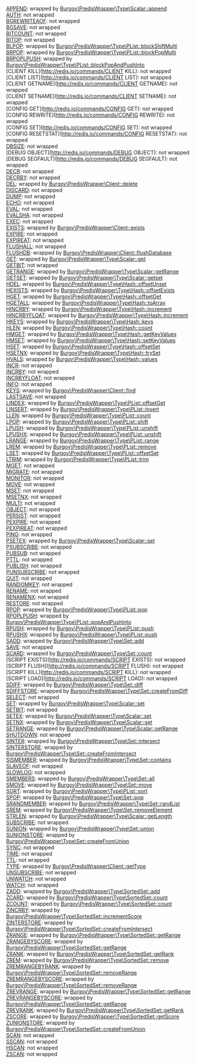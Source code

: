 [APPEND](http://redis.io/commands/APPEND): wrapped by [Burgov\PredisWrapper\Type\Scalar::append](../src/Burgov/PredisWrapper/Type/Scalar.php#L107)  
[AUTH](http://redis.io/commands/AUTH): not wrapped  
[BGREWRITEAOF](http://redis.io/commands/BGREWRITEAOF): not wrapped  
[BGSAVE](http://redis.io/commands/BGSAVE): not wrapped  
[BITCOUNT](http://redis.io/commands/BITCOUNT): not wrapped  
[BITOP](http://redis.io/commands/BITOP): not wrapped  
[BLPOP](http://redis.io/commands/BLPOP): wrapped by [Burgov\PredisWrapper\Type\PList::blockShiftMulti](../src/Burgov/PredisWrapper/Type/PList.php#L227)  
[BRPOP](http://redis.io/commands/BRPOP): wrapped by [Burgov\PredisWrapper\Type\PList::blockPopMulti](../src/Burgov/PredisWrapper/Type/PList.php#L175)  
[BRPOPLPUSH](http://redis.io/commands/BRPOPLPUSH): wrapped by [Burgov\PredisWrapper\Type\PList::blockPopAndPushInto](../src/Burgov/PredisWrapper/Type/PList.php#L327)  
[CLIENT KILL](http://redis.io/commands/CLIENT KILL): not wrapped  
[CLIENT LIST](http://redis.io/commands/CLIENT LIST): not wrapped  
[CLIENT GETNAME](http://redis.io/commands/CLIENT GETNAME): not wrapped  
[CLIENT SETNAME](http://redis.io/commands/CLIENT SETNAME): not wrapped  
[CONFIG GET](http://redis.io/commands/CONFIG GET): not wrapped  
[CONFIG REWRITE](http://redis.io/commands/CONFIG REWRITE): not wrapped  
[CONFIG SET](http://redis.io/commands/CONFIG SET): not wrapped  
[CONFIG RESETSTAT](http://redis.io/commands/CONFIG RESETSTAT): not wrapped  
[DBSIZE](http://redis.io/commands/DBSIZE): not wrapped  
[DEBUG OBJECT](http://redis.io/commands/DEBUG OBJECT): not wrapped  
[DEBUG SEGFAULT](http://redis.io/commands/DEBUG SEGFAULT): not wrapped  
[DECR](http://redis.io/commands/DECR): not wrapped  
[DECRBY](http://redis.io/commands/DECRBY): not wrapped  
[DEL](http://redis.io/commands/DEL): wrapped by [Burgov\PredisWrapper\Client::delete](../src/Burgov/PredisWrapper/Client.php#L62)  
[DISCARD](http://redis.io/commands/DISCARD): not wrapped  
[DUMP](http://redis.io/commands/DUMP): not wrapped  
[ECHO](http://redis.io/commands/ECHO): not wrapped  
[EVAL](http://redis.io/commands/EVAL): not wrapped  
[EVALSHA](http://redis.io/commands/EVALSHA): not wrapped  
[EXEC](http://redis.io/commands/EXEC): not wrapped  
[EXISTS](http://redis.io/commands/EXISTS): wrapped by [Burgov\PredisWrapper\Client::exists](../src/Burgov/PredisWrapper/Client.php#L50)  
[EXPIRE](http://redis.io/commands/EXPIRE): not wrapped  
[EXPIREAT](http://redis.io/commands/EXPIREAT): not wrapped  
[FLUSHALL](http://redis.io/commands/FLUSHALL): not wrapped  
[FLUSHDB](http://redis.io/commands/FLUSHDB): wrapped by [Burgov\PredisWrapper\Client::flushDatabase](../src/Burgov/PredisWrapper/Client.php#L85)  
[GET](http://redis.io/commands/GET): wrapped by [Burgov\PredisWrapper\Type\Scalar::get](../src/Burgov/PredisWrapper/Type/Scalar.php#L91)  
[GETBIT](http://redis.io/commands/GETBIT): not wrapped  
[GETRANGE](http://redis.io/commands/GETRANGE): wrapped by [Burgov\PredisWrapper\Type\Scalar::getRange](../src/Burgov/PredisWrapper/Type/Scalar.php#L119)  
[GETSET](http://redis.io/commands/GETSET): wrapped by [Burgov\PredisWrapper\Type\Scalar::getset](../src/Burgov/PredisWrapper/Type/Scalar.php#L142)  
[HDEL](http://redis.io/commands/HDEL): wrapped by [Burgov\PredisWrapper\Type\Hash::offsetUnset](../src/Burgov/PredisWrapper/Type/Hash.php#L48)  
[HEXISTS](http://redis.io/commands/HEXISTS): wrapped by [Burgov\PredisWrapper\Type\Hash::offsetExists](../src/Burgov/PredisWrapper/Type/Hash.php#L16)  
[HGET](http://redis.io/commands/HGET): wrapped by [Burgov\PredisWrapper\Type\Hash::offsetGet](../src/Burgov/PredisWrapper/Type/Hash.php#L27)  
[HGETALL](http://redis.io/commands/HGETALL): wrapped by [Burgov\PredisWrapper\Type\Hash::toArray](../src/Burgov/PredisWrapper/Type/Hash.php#L58)  
[HINCRBY](http://redis.io/commands/HINCRBY): wrapped by [Burgov\PredisWrapper\Type\Hash::increment](../src/Burgov/PredisWrapper/Type/Hash.php#L80)  
[HINCRBYFLOAT](http://redis.io/commands/HINCRBYFLOAT): wrapped by [Burgov\PredisWrapper\Type\Hash::increment](../src/Burgov/PredisWrapper/Type/Hash.php#L80)  
[HKEYS](http://redis.io/commands/HKEYS): wrapped by [Burgov\PredisWrapper\Type\Hash::keys](../src/Burgov/PredisWrapper/Type/Hash.php#L107)  
[HLEN](http://redis.io/commands/HLEN): wrapped by [Burgov\PredisWrapper\Type\Hash::count](../src/Burgov/PredisWrapper/Type/Hash.php#L128)  
[HMGET](http://redis.io/commands/HMGET): wrapped by [Burgov\PredisWrapper\Type\Hash::getKeyValues](../src/Burgov/PredisWrapper/Type/Hash.php#L140)  
[HMSET](http://redis.io/commands/HMSET): wrapped by [Burgov\PredisWrapper\Type\Hash::setKeyValues](../src/Burgov/PredisWrapper/Type/Hash.php#L151)  
[HSET](http://redis.io/commands/HSET): wrapped by [Burgov\PredisWrapper\Type\Hash::offsetSet](../src/Burgov/PredisWrapper/Type/Hash.php#L38)  
[HSETNX](http://redis.io/commands/HSETNX): wrapped by [Burgov\PredisWrapper\Type\Hash::trySet](../src/Burgov/PredisWrapper/Type/Hash.php#L164)  
[HVALS](http://redis.io/commands/HVALS): wrapped by [Burgov\PredisWrapper\Type\Hash::values](../src/Burgov/PredisWrapper/Type/Hash.php#L118)  
[INCR](http://redis.io/commands/INCR): not wrapped  
[INCRBY](http://redis.io/commands/INCRBY): not wrapped  
[INCRBYFLOAT](http://redis.io/commands/INCRBYFLOAT): not wrapped  
[INFO](http://redis.io/commands/INFO): not wrapped  
[KEYS](http://redis.io/commands/KEYS): wrapped by [Burgov\PredisWrapper\Client::find](../src/Burgov/PredisWrapper/Client.php#L97)  
[LASTSAVE](http://redis.io/commands/LASTSAVE): not wrapped  
[LINDEX](http://redis.io/commands/LINDEX): wrapped by [Burgov\PredisWrapper\Type\PList::offsetGet](../src/Burgov/PredisWrapper/Type/PList.php#L66)  
[LINSERT](http://redis.io/commands/LINSERT): wrapped by [Burgov\PredisWrapper\Type\PList::insert](../src/Burgov/PredisWrapper/Type/PList.php#L261)  
[LLEN](http://redis.io/commands/LLEN): wrapped by [Burgov\PredisWrapper\Type\PList::count](../src/Burgov/PredisWrapper/Type/PList.php#L107)  
[LPOP](http://redis.io/commands/LPOP): wrapped by [Burgov\PredisWrapper\Type\PList::shift](../src/Burgov/PredisWrapper/Type/PList.php#L208)  
[LPUSH](http://redis.io/commands/LPUSH): wrapped by [Burgov\PredisWrapper\Type\PList::unshift](../src/Burgov/PredisWrapper/Type/PList.php#L145)  
[LPUSHX](http://redis.io/commands/LPUSHX): wrapped by [Burgov\PredisWrapper\Type\PList::unshift](../src/Burgov/PredisWrapper/Type/PList.php#L145)  
[LRANGE](http://redis.io/commands/LRANGE): wrapped by [Burgov\PredisWrapper\Type\PList::range](../src/Burgov/PredisWrapper/Type/PList.php#L25)  
[LREM](http://redis.io/commands/LREM): wrapped by [Burgov\PredisWrapper\Type\PList::remove](../src/Burgov/PredisWrapper/Type/PList.php#L277)  
[LSET](http://redis.io/commands/LSET): wrapped by [Burgov\PredisWrapper\Type\PList::offsetSet](../src/Burgov/PredisWrapper/Type/PList.php#L81)  
[LTRIM](http://redis.io/commands/LTRIM): wrapped by [Burgov\PredisWrapper\Type\PList::trim](../src/Burgov/PredisWrapper/Type/PList.php#L295)  
[MGET](http://redis.io/commands/MGET): not wrapped  
[MIGRATE](http://redis.io/commands/MIGRATE): not wrapped  
[MONITOR](http://redis.io/commands/MONITOR): not wrapped  
[MOVE](http://redis.io/commands/MOVE): not wrapped  
[MSET](http://redis.io/commands/MSET): not wrapped  
[MSETNX](http://redis.io/commands/MSETNX): not wrapped  
[MULTI](http://redis.io/commands/MULTI): not wrapped  
[OBJECT](http://redis.io/commands/OBJECT): not wrapped  
[PERSIST](http://redis.io/commands/PERSIST): not wrapped  
[PEXPIRE](http://redis.io/commands/PEXPIRE): not wrapped  
[PEXPIREAT](http://redis.io/commands/PEXPIREAT): not wrapped  
[PING](http://redis.io/commands/PING): not wrapped  
[PSETEX](http://redis.io/commands/PSETEX): wrapped by [Burgov\PredisWrapper\Type\Scalar::set](../src/Burgov/PredisWrapper/Type/Scalar.php#L23)  
[PSUBSCRIBE](http://redis.io/commands/PSUBSCRIBE): not wrapped  
[PUBSUB](http://redis.io/commands/PUBSUB): not wrapped  
[PTTL](http://redis.io/commands/PTTL): not wrapped  
[PUBLISH](http://redis.io/commands/PUBLISH): not wrapped  
[PUNSUBSCRIBE](http://redis.io/commands/PUNSUBSCRIBE): not wrapped  
[QUIT](http://redis.io/commands/QUIT): not wrapped  
[RANDOMKEY](http://redis.io/commands/RANDOMKEY): not wrapped  
[RENAME](http://redis.io/commands/RENAME): not wrapped  
[RENAMENX](http://redis.io/commands/RENAMENX): not wrapped  
[RESTORE](http://redis.io/commands/RESTORE): not wrapped  
[RPOP](http://redis.io/commands/RPOP): wrapped by [Burgov\PredisWrapper\Type\PList::pop](../src/Burgov/PredisWrapper/Type/PList.php#L156)  
[RPOPLPUSH](http://redis.io/commands/RPOPLPUSH): wrapped by [Burgov\PredisWrapper\Type\PList::popAndPushInto](../src/Burgov/PredisWrapper/Type/PList.php#L308)  
[RPUSH](http://redis.io/commands/RPUSH): wrapped by [Burgov\PredisWrapper\Type\PList::push](../src/Burgov/PredisWrapper/Type/PList.php#L133)  
[RPUSHX](http://redis.io/commands/RPUSHX): wrapped by [Burgov\PredisWrapper\Type\PList::push](../src/Burgov/PredisWrapper/Type/PList.php#L133)  
[SADD](http://redis.io/commands/SADD): wrapped by [Burgov\PredisWrapper\Type\Set::add](../src/Burgov/PredisWrapper/Type/Set.php#L14)  
[SAVE](http://redis.io/commands/SAVE): not wrapped  
[SCARD](http://redis.io/commands/SCARD): wrapped by [Burgov\PredisWrapper\Type\Set::count](../src/Burgov/PredisWrapper/Type/Set.php#L35)  
[SCRIPT EXISTS](http://redis.io/commands/SCRIPT EXISTS): not wrapped  
[SCRIPT FLUSH](http://redis.io/commands/SCRIPT FLUSH): not wrapped  
[SCRIPT KILL](http://redis.io/commands/SCRIPT KILL): not wrapped  
[SCRIPT LOAD](http://redis.io/commands/SCRIPT LOAD): not wrapped  
[SDIFF](http://redis.io/commands/SDIFF): wrapped by [Burgov\PredisWrapper\Type\Set::diff](../src/Burgov/PredisWrapper/Type/Set.php#L65)  
[SDIFFSTORE](http://redis.io/commands/SDIFFSTORE): wrapped by [Burgov\PredisWrapper\Type\Set::createFromDiff](../src/Burgov/PredisWrapper/Type/Set.php#L210)  
[SELECT](http://redis.io/commands/SELECT): not wrapped  
[SET](http://redis.io/commands/SET): wrapped by [Burgov\PredisWrapper\Type\Scalar::set](../src/Burgov/PredisWrapper/Type/Scalar.php#L23)  
[SETBIT](http://redis.io/commands/SETBIT): not wrapped  
[SETEX](http://redis.io/commands/SETEX): wrapped by [Burgov\PredisWrapper\Type\Scalar::set](../src/Burgov/PredisWrapper/Type/Scalar.php#L23)  
[SETNX](http://redis.io/commands/SETNX): wrapped by [Burgov\PredisWrapper\Type\Scalar::set](../src/Burgov/PredisWrapper/Type/Scalar.php#L23)  
[SETRANGE](http://redis.io/commands/SETRANGE): wrapped by [Burgov\PredisWrapper\Type\Scalar::setRange](../src/Burgov/PredisWrapper/Type/Scalar.php#L131)  
[SHUTDOWN](http://redis.io/commands/SHUTDOWN): not wrapped  
[SINTER](http://redis.io/commands/SINTER): wrapped by [Burgov\PredisWrapper\Type\Set::intersect](../src/Burgov/PredisWrapper/Type/Set.php#L75)  
[SINTERSTORE](http://redis.io/commands/SINTERSTORE): wrapped by [Burgov\PredisWrapper\Type\Set::createFromIntersect](../src/Burgov/PredisWrapper/Type/Set.php#L220)  
[SISMEMBER](http://redis.io/commands/SISMEMBER): wrapped by [Burgov\PredisWrapper\Type\Set::contains](../src/Burgov/PredisWrapper/Type/Set.php#L96)  
[SLAVEOF](http://redis.io/commands/SLAVEOF): not wrapped  
[SLOWLOG](http://redis.io/commands/SLOWLOG): not wrapped  
[SMEMBERS](http://redis.io/commands/SMEMBERS): wrapped by [Burgov\PredisWrapper\Type\Set::all](../src/Burgov/PredisWrapper/Type/Set.php#L106)  
[SMOVE](http://redis.io/commands/SMOVE): wrapped by [Burgov\PredisWrapper\Type\Set::move](../src/Burgov/PredisWrapper/Type/Set.php#L118)  
[SORT](http://redis.io/commands/SORT): wrapped by [Burgov\PredisWrapper\Type\PList::sort](../src/Burgov/PredisWrapper/Type/PList.php#L52)  
[SPOP](http://redis.io/commands/SPOP): wrapped by [Burgov\PredisWrapper\Type\Set::pop](../src/Burgov/PredisWrapper/Type/Set.php#L128)  
[SRANDMEMBER](http://redis.io/commands/SRANDMEMBER): wrapped by [Burgov\PredisWrapper\Type\Set::randList](../src/Burgov/PredisWrapper/Type/Set.php#L158)  
[SREM](http://redis.io/commands/SREM): wrapped by [Burgov\PredisWrapper\Type\Set::removeElement](../src/Burgov/PredisWrapper/Type/Set.php#L169)  
[STRLEN](http://redis.io/commands/STRLEN): wrapped by [Burgov\PredisWrapper\Type\Scalar::getLength](../src/Burgov/PredisWrapper/Type/Scalar.php#L152)  
[SUBSCRIBE](http://redis.io/commands/SUBSCRIBE): not wrapped  
[SUNION](http://redis.io/commands/SUNION): wrapped by [Burgov\PredisWrapper\Type\Set::union](../src/Burgov/PredisWrapper/Type/Set.php#L85)  
[SUNIONSTORE](http://redis.io/commands/SUNIONSTORE): wrapped by [Burgov\PredisWrapper\Type\Set::createFromUnion](../src/Burgov/PredisWrapper/Type/Set.php#L230)  
[SYNC](http://redis.io/commands/SYNC): not wrapped  
[TIME](http://redis.io/commands/TIME): not wrapped  
[TTL](http://redis.io/commands/TTL): not wrapped  
[TYPE](http://redis.io/commands/TYPE): wrapped by [Burgov\PredisWrapper\Client::getType](../src/Burgov/PredisWrapper/Client.php#L74)  
[UNSUBSCRIBE](http://redis.io/commands/UNSUBSCRIBE): not wrapped  
[UNWATCH](http://redis.io/commands/UNWATCH): not wrapped  
[WATCH](http://redis.io/commands/WATCH): not wrapped  
[ZADD](http://redis.io/commands/ZADD): wrapped by [Burgov\PredisWrapper\Type\SortedSet::add](../src/Burgov/PredisWrapper/Type/SortedSet.php#L51)  
[ZCARD](http://redis.io/commands/ZCARD): wrapped by [Burgov\PredisWrapper\Type\SortedSet::count](../src/Burgov/PredisWrapper/Type/SortedSet.php#L34)  
[ZCOUNT](http://redis.io/commands/ZCOUNT): wrapped by [Burgov\PredisWrapper\Type\SortedSet::count](../src/Burgov/PredisWrapper/Type/SortedSet.php#L34)  
[ZINCRBY](http://redis.io/commands/ZINCRBY): wrapped by [Burgov\PredisWrapper\Type\SortedSet::incrementScore](../src/Burgov/PredisWrapper/Type/SortedSet.php#L116)  
[ZINTERSTORE](http://redis.io/commands/ZINTERSTORE): wrapped by [Burgov\PredisWrapper\Type\SortedSet::createFromIntersect](../src/Burgov/PredisWrapper/Type/SortedSet.php#L190)  
[ZRANGE](http://redis.io/commands/ZRANGE): wrapped by [Burgov\PredisWrapper\Type\SortedSet::getRange](../src/Burgov/PredisWrapper/Type/SortedSet.php#L210)  
[ZRANGEBYSCORE](http://redis.io/commands/ZRANGEBYSCORE): wrapped by [Burgov\PredisWrapper\Type\SortedSet::getRange](../src/Burgov/PredisWrapper/Type/SortedSet.php#L210)  
[ZRANK](http://redis.io/commands/ZRANK): wrapped by [Burgov\PredisWrapper\Type\SortedSet::getRank](../src/Burgov/PredisWrapper/Type/SortedSet.php#L88)  
[ZREM](http://redis.io/commands/ZREM): wrapped by [Burgov\PredisWrapper\Type\SortedSet::remove](../src/Burgov/PredisWrapper/Type/SortedSet.php#L74)  
[ZREMRANGEBYRANK](http://redis.io/commands/ZREMRANGEBYRANK): wrapped by [Burgov\PredisWrapper\Type\SortedSet::removeRange](../src/Burgov/PredisWrapper/Type/SortedSet.php#L259)  
[ZREMRANGEBYSCORE](http://redis.io/commands/ZREMRANGEBYSCORE): wrapped by [Burgov\PredisWrapper\Type\SortedSet::removeRange](../src/Burgov/PredisWrapper/Type/SortedSet.php#L259)  
[ZREVRANGE](http://redis.io/commands/ZREVRANGE): wrapped by [Burgov\PredisWrapper\Type\SortedSet::getRange](../src/Burgov/PredisWrapper/Type/SortedSet.php#L210)  
[ZREVRANGEBYSCORE](http://redis.io/commands/ZREVRANGEBYSCORE): wrapped by [Burgov\PredisWrapper\Type\SortedSet::getRange](../src/Burgov/PredisWrapper/Type/SortedSet.php#L210)  
[ZREVRANK](http://redis.io/commands/ZREVRANK): wrapped by [Burgov\PredisWrapper\Type\SortedSet::getRank](../src/Burgov/PredisWrapper/Type/SortedSet.php#L88)  
[ZSCORE](http://redis.io/commands/ZSCORE): wrapped by [Burgov\PredisWrapper\Type\SortedSet::getScore](../src/Burgov/PredisWrapper/Type/SortedSet.php#L104)  
[ZUNIONSTORE](http://redis.io/commands/ZUNIONSTORE): wrapped by [Burgov\PredisWrapper\Type\SortedSet::createFromUnion](../src/Burgov/PredisWrapper/Type/SortedSet.php#L176)  
[SCAN](http://redis.io/commands/SCAN): not wrapped  
[SSCAN](http://redis.io/commands/SSCAN): not wrapped  
[HSCAN](http://redis.io/commands/HSCAN): not wrapped  
[ZSCAN](http://redis.io/commands/ZSCAN): not wrapped  
